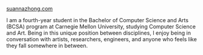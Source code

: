 [suannazhong.com](https://suannazhong.com/)

I am a fourth-year student in the Bachelor of Computer Science and Arts (BCSA) program at Carnegie Mellon University, studying Computer Science and Art. Being in this unique position between disciplines, I enjoy being in conversation with artists, researchers, engineers, and anyone who feels like they fall somewhere in between.

